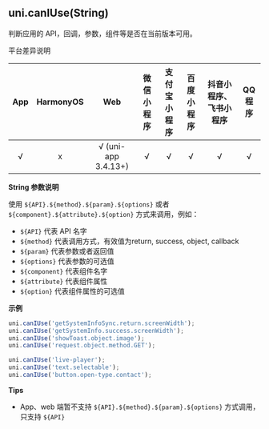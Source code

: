 ## uni.canIUse(String)
判断应用的 API，回调，参数，组件等是否在当前版本可用。

平台差异说明

|App|HarmonyOS|Web|微信小程序|支付宝小程序|百度小程序|抖音小程序、飞书小程序|QQ程序|
|:-:|:-:|:-:|:-:|:-:|:-:|:-:|:-:|
|√|x|√ (uni-app 3.4.13+)|√|√|√|√|√|

**String 参数说明**

使用 ``${API}.${method}.${param}.${options}`` 或者 ``${component}.${attribute}.${option}`` 方式来调用，例如：

- ``${API}`` 代表 API 名字
- ``${method}`` 代表调用方式，有效值为return, success, object, callback
- ``${param}`` 代表参数或者返回值
- ``${options}`` 代表参数的可选值
- ``${component}`` 代表组件名字
- ``${attribute}`` 代表组件属性
- ``${option}`` 代表组件属性的可选值

**示例**

```javascript
uni.canIUse('getSystemInfoSync.return.screenWidth');
uni.canIUse('getSystemInfo.success.screenWidth');
uni.canIUse('showToast.object.image');
uni.canIUse('request.object.method.GET');

uni.canIUse('live-player');
uni.canIUse('text.selectable');
uni.canIUse('button.open-type.contact');
```

**Tips**
- App、web 端暂不支持 ``${API}.${method}.${param}.${options}`` 方式调用，只支持 ``${API}``
